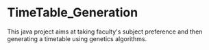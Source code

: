 # TimeTable_Generation
This java project aims at taking faculty's subject preference and then generating a timetable using genetics algorithms.
